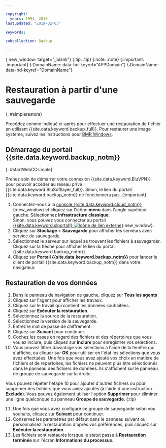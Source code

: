 ```yaml
---

copyright:
  years: 1994, 2019
lastupdated: "2019-02-05"

keywords:

subcollection: Backup

---
```

{:new_window: target="_blank"}
{:tip: .tip}
{:note: .note}
{:important: .important}
{:DomainName: data-hd-keyref="APPDomain"}
{:DomainName: data-hd-keyref="DomainName"}

# Restauration à partir d'une sauvegarde
{: #simplerestore}

Procédez comme indiqué ci-après pour effectuer une restauration de fichier en utilisant {{site.data.keyword.backup_full}}. Pour restaurer une image système, suivez les instructions pour [BMR Windows](https://cloud.ibm.com/docs/infrastructure/Backup?topic=Backup-restoreBMR#restoreBMR).

## Démarrage du portail {{site.data.keyword.backup_notm}}
{: #startWebCCsimple}

Prenez soin de démarrer votre connexion {{site.data.keyword.BluVPN}} pour pouvoir accéder au réseau privé {{site.data.keyword.BluSoftlayer_full}}. Sinon, le lien du portail {{site.data.keyword.backup_notm}} ne fonctionnera pas.
{:important}

1. Connectez-vous à la [console {{site.data.keyword.cloud_notm}}](https://{DomainName}){:new_window} et cliquez sur l'icône **menu** dans l'angle supérieur gauche. Sélectionnez **Infrastructure classique**. <br/>
   Sinon, vous pouvez vous connecter au portail [{{site.data.keyword.slportal}} ![Icône de lien externe](../../icons/launch-glyph.svg "Icône de lien externe")](https://control.softlayer.com/){:new_window}.
2. Cliquez sur **Stockage** > **Sauvegarde** pour afficher les serveurs avec service de sauvegarde.
3. Sélectionnez le serveur sur lequel se trouvent les fichiers à sauvegarder. Cliquez sur la flèche pour afficher le lien du portail {{site.data.keyword.backup_notm}}.
4. Cliquez sur **Portail {{site.data.keyword.backup_notm}}** pour lancer le client de portail {{site.data.keyword.backup_notm}} dans votre navigateur.

## Restauration de vos données

1. Dans le panneau de navigation de gauche, cliquez sur **Tous les agents**
2. Cliquez sur l'agent pour afficher les travaux.
3. Cliquez sur le travail qui contient les données souhaitées.
4. Cliquez sur **Exécuter la restauration**.
5. Sélectionnez la source de la restauration.
6. Sélectionnez la version de la sauvegarde.
7. Entrez le mot de passe de chiffrement.
8. Cliquez sur **Suivant** pour continuer.
9. Cochez les cases en regard des fichiers et des répertoires que vous voulez inclure, puis cliquez sur **Inclure** pour enregistrer vos sélections.
10. Vous pouvez filtrer davantage vos sélections à l'aide de la fenêtre qui s'affiche, ou cliquer sur **OK** pour utiliser en l'état les sélections que vous avez effectuées.
Une fois que vous avez ajouté vos choix en matière de fichiers et de répertoires, les fichiers ne peuvent plus être sélectionnés dans le panneau des fichiers de données. Ils s'affichent sur le panneau de groupe de sauvegarde sur la droite.

   Vous pouvez répéter l'étape 10 pour ajouter d'autres fichiers ou pour supprimer des fichiers que vous aviez ajoutés (à l'aide d'une instruction **Exclude**). Vous pouvez également utiliser l'option **Supprimer** pour éliminer une ligne quelconque du panneau **Groupe de sauvegarde**.
   {:tip}

11. Une fois que vous avez configuré ce groupe de sauvegarde selon vos souhaits, cliquez sur **Suivant** pour continuer.
12. Conservez les paramètres par défaut dans le panneau suivant ou personnalisez la restauration d'après vos préférences, puis cliquez sur **Exécuter la restauration**.
13. Les fichiers sont restaurés lorsque le statut passe à **Restauration terminée** sur l'écran **Informations du processus**.
